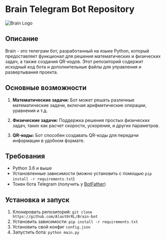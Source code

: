 # Brain Telegram Bot Repository

![Brain Logo](link/to/your/logo.png)

## Описание

Brain - это телеграм бот, разработанный на языке Python, который предоставляет функционал для решения математических и физических задач, а также создания QR-кодов. Этот репозиторий содержит исходный код бота и дополнительные файлы для управления и развертывания проекта.

## Основные возможности

1. **Математические задачи:** Бот может решать различные математические задачи, включая арифметические операции, уравнения и т.д.

2. **Физические задачи:** Поддержка решения простых физических задач, таких как расчет скорости, ускорения, и других параметров.

3. **QR-коды:** Бот способен создавать QR-коды для передачи информации в удобном формате.

## Требования

- Python 3.6 и выше
- Установленные зависимости (можно установить с помощью `pip install -r requirements.txt`)
- Токен бота Telegram (получить у [BotFather](https://t.me/BotFather))

## Установка и запуск

1. Клонировать репозиторий:
  ```git clone https://github.com/Alast0rRL/Brain-bot```
2. Установить зависимости:
  ```pip install -r requirements.txt```
4. Установить свой конфиг
  ```config.json```
4. Запустить бота:
  ```python main.py```
